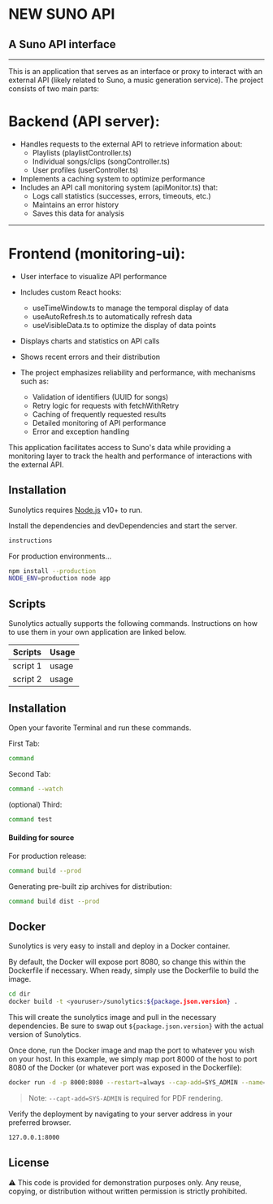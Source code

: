 # NEW SUNO API
## A Suno API interface
---
This is an application that serves as an interface or proxy to interact with an external API (likely related to Suno, a music generation service). The project consists of two main parts:
# Backend (API server):
* Handles requests to the external API to retrieve information about:
    - Playlists (playlistController.ts)
    - Individual songs/clips (songController.ts)
    - User profiles (userController.ts)
* Implements a caching system to optimize performance
* Includes an API call monitoring system (apiMonitor.ts) that:
    - Logs call statistics (successes, errors, timeouts, etc.)
    - Maintains an error history
    - Saves this data for analysis
---
# Frontend (monitoring-ui):
* User interface to visualize API performance
* Includes custom React hooks:
    - useTimeWindow.ts to manage the temporal display of data
    - useAutoRefresh.ts to automatically refresh data
    - useVisibleData.ts to optimize the display of data points
* Displays charts and statistics on API calls
* Shows recent errors and their distribution

* The project emphasizes reliability and performance, with mechanisms such as:
    - Validation of identifiers (UUID for songs)
    - Retry logic for requests with fetchWithRetry
    - Caching of frequently requested results
    - Detailed monitoring of API performance
    - Error and exception handling

This application facilitates access to Suno's data while providing a monitoring layer to track the health and performance of interactions with the external API.



## Installation

Sunolytics requires [Node.js](https://nodejs.org/) v10+ to run.

Install the dependencies and devDependencies and start the server.

```sh
instructions
```

For production environments...

```sh
npm install --production
NODE_ENV=production node app
```

## Scripts

Sunolytics actually supports the following commands.
Instructions on how to use them in your own application are linked below.

| Scripts | Usage |
| ------ | ------ |
| script 1 | usage |
| script 2 | usage |

## Installation


Open your favorite Terminal and run these commands.

First Tab:

```sh
command
```

Second Tab:

```sh
command --watch
```

(optional) Third:

```sh
command test
```

#### Building for source

For production release:

```sh
command build --prod
```

Generating pre-built zip archives for distribution:

```sh
command build dist --prod
```

## Docker

Sunolytics is very easy to install and deploy in a Docker container.

By default, the Docker will expose port 8080, so change this within the
Dockerfile if necessary. When ready, simply use the Dockerfile to
build the image.

```sh
cd dir
docker build -t <youruser>/sunolytics:${package.json.version} .
```

This will create the sunolytics image and pull in the necessary dependencies.
Be sure to swap out `${package.json.version}` with the actual
version of Sunolytics.

Once done, run the Docker image and map the port to whatever you wish on
your host. In this example, we simply map port 8000 of the host to
port 8080 of the Docker (or whatever port was exposed in the Dockerfile):

```sh
docker run -d -p 8000:8080 --restart=always --cap-add=SYS_ADMIN --name=sunolytics <youruser>/sunolytics:${package.json.version}
```

> Note: `--capt-add=SYS-ADMIN` is required for PDF rendering.

Verify the deployment by navigating to your server address in
your preferred browser.

```sh
127.0.0.1:8000
```

## License
⚠️ This code is provided for demonstration purposes only. Any reuse, copying, or distribution without written permission is strictly prohibited.

[//]: # (These are reference links used in the body of this note and get stripped out when the markdown processor does its job. There is no need to format nicely because it shouldn't be seen.)

   [markdown-it]: <https://github.com/markdown-it/markdown-it>
   [node.js]: <http://nodejs.org>
   [express]: <http://expressjs.com>
